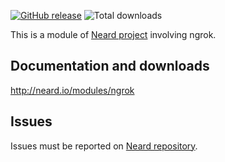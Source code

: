 [![GitHub release](https://img.shields.io/github/release/neard/module-ngrok.svg?style=flat-square)](https://github.com/neard/module-ngrok/releases/latest)
![Total downloads](https://img.shields.io/github/downloads/neard/module-ngrok/total.svg?style=flat-square)

This is a module of [Neard project](https://github.com/neard/neard) involving ngrok.

## Documentation and downloads

http://neard.io/modules/ngrok

## Issues

Issues must be reported on [Neard repository](https://github.com/neard/neard/issues).
